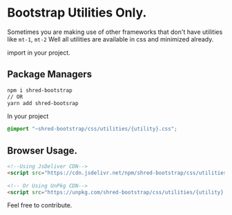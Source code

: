 # Bootstrap Utilities Only.

Sometimes you are making use of other frameworks that don't have utilities like `mt-1`, `mt-2` 
Well all utilities are available in css and minimized already.

import in your project.


## Package Managers
```sh
npm i shred-bootstrap
// OR
yarn add shred-bootsrap
```
In your project
```scss
@import "~shred-bootstrap/css/utilities/{utility}.css";
```

## Browser Usage.
```html
<!--Using JsDeliver CDN-->
<script src="https://cdn.jsdelivr.net/npm/shred-bootstrap/css/utilities/{utility}.css"></script>
 
<!-- Or Using UnPkg CDN-->
<script src="https://unpkg.com/shred-bootstrap/css/utilities/{utility}.css"></script>
```

Feel free to contribute.
